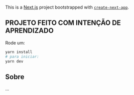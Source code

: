 This is a [Next.js](https://nextjs.org/) project bootstrapped with [`create-next-app`](https://github.com/vercel/next.js/tree/canary/packages/create-next-app).

## PROJETO FEITO COM INTENÇÃO DE APRENDIZADO

Rode um:

```bash
yarn install
# para iniciar:
yarn dev
```

## Sobre

...

